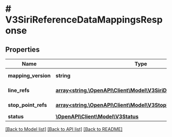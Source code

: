 # # V3SiriReferenceDataMappingsResponse

## Properties

Name | Type | Description | Notes
------------ | ------------- | ------------- | -------------
**mapping_version** | **string** |  | [optional] [readonly]
**line_refs** | [**array<string,\OpenAPI\Client\Model\V3SiriDirectionRefsDictionary>**](V3SiriDirectionRefsDictionary.md) | SIRI LineRef | [optional] [readonly]
**stop_point_refs** | [**array<string,\OpenAPI\Client\Model\V3StopPoint>**](V3StopPoint.md) |  | [optional] [readonly]
**status** | [**\OpenAPI\Client\Model\V3Status**](V3Status.md) |  | [optional]

[[Back to Model list]](../../README.md#models) [[Back to API list]](../../README.md#endpoints) [[Back to README]](../../README.md)
